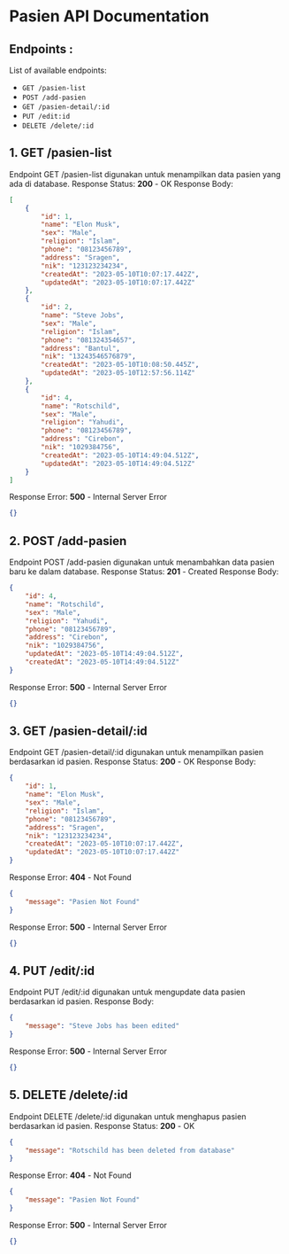 # Pasien API Documentation

## Endpoints :

List of available endpoints:

- `GET /pasien-list`
- `POST /add-pasien`
- `GET /pasien-detail/:id`
- `PUT /edit:id`
- `DELETE /delete/:id`

## 1. GET /pasien-list
Endpoint GET /pasien-list digunakan untuk menampilkan data pasien yang ada di database.
Response Status:  **200**  - OK
Response Body:
```json
[
    {
        "id": 1,
        "name": "Elon Musk",
        "sex": "Male",
        "religion": "Islam",
        "phone": "08123456789",
        "address": "Sragen",
        "nik": "123123234234",
        "createdAt": "2023-05-10T10:07:17.442Z",
        "updatedAt": "2023-05-10T10:07:17.442Z"
    },
    {
        "id": 2,
        "name": "Steve Jobs",
        "sex": "Male",
        "religion": "Islam",
        "phone": "081324354657",
        "address": "Bantul",
        "nik": "13243546576879",
        "createdAt": "2023-05-10T10:08:50.445Z",
        "updatedAt": "2023-05-10T12:57:56.114Z"
    },
    {
        "id": 4,
        "name": "Rotschild",
        "sex": "Male",
        "religion": "Yahudi",
        "phone": "08123456789",
        "address": "Cirebon",
        "nik": "1029384756",
        "createdAt": "2023-05-10T14:49:04.512Z",
        "updatedAt": "2023-05-10T14:49:04.512Z"
    }
]
```
Response Error: **500** - Internal Server Error
```json
{}
```

## 2. POST /add-pasien
Endpoint POST /add-pasien digunakan untuk menambahkan data pasien baru ke dalam database.
Response Status:  **201**  - Created
Response Body:
```json
{
    "id": 4,
    "name": "Rotschild",
    "sex": "Male",
    "religion": "Yahudi",
    "phone": "08123456789",
    "address": "Cirebon",
    "nik": "1029384756",
    "updatedAt": "2023-05-10T14:49:04.512Z",
    "createdAt": "2023-05-10T14:49:04.512Z"
}
```
Response Error: **500** - Internal Server Error
```json
{}
```

## 3. GET /pasien-detail/:id
Endpoint GET /pasien-detail/:id digunakan untuk menampilkan pasien berdasarkan id pasien.
Response Status:  **200**  - OK
Response Body:
```json
{
    "id": 1,
    "name": "Elon Musk",
    "sex": "Male",
    "religion": "Islam",
    "phone": "08123456789",
    "address": "Sragen",
    "nik": "123123234234",
    "createdAt": "2023-05-10T10:07:17.442Z",
    "updatedAt": "2023-05-10T10:07:17.442Z"
}
```
Response Error: **404** - Not Found
```json
{
    "message": "Pasien Not Found"
}
```
Response Error: **500** - Internal Server Error
```json
{}
```

## 4. PUT /edit/:id
Endpoint PUT /edit/:id digunakan untuk mengupdate data pasien berdasarkan id pasien.
Response Body: 
```json
{
    "message": "Steve Jobs has been edited"
}
```
Response Error: **500** - Internal Server Error
```json
{}
```

## 5. DELETE /delete/:id
Endpoint DELETE /delete/:id digunakan untuk menghapus pasien berdasarkan id pasien.
Response Status:  **200**  - OK
```json
{
    "message": "Rotschild has been deleted from database"
}
```
Response Error: **404** - Not Found
```json
{
    "message": "Pasien Not Found"
}
```
Response Error: **500** - Internal Server Error
```json
{}
```